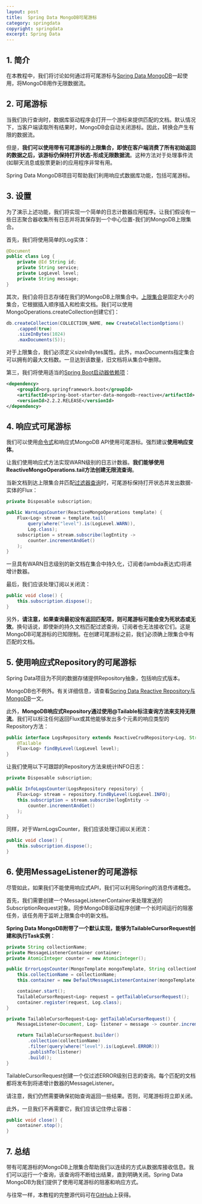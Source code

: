 ```yaml
---
layout: post
title:  Spring Data MongoDB可尾游标
category: springdata
copyright: springdata
excerpt: Spring Data
---
```


## 1. 简介

在本教程中，我们将讨论如何通过将可尾游标与[Spring Data MongoDB](https://www.baeldung.com/spring-data-mongodb-tutorial)一起使用，将MongoDB用作无限数据流。

## 2. 可尾游标

当我们执行查询时，数据库驱动程序会打开一个游标来提供匹配的文档。默认情况下，当客户端读取所有结果时，MongoDB会自动关闭游标。因此，转换会产生有限的数据流。

但是，**我们可以使用带有可尾游标的上限集合，即使在客户端消费了所有初始返回的数据之后，该游标仍保持打开状态-形成无限数据流**。这种方法对于处理事件流(如聊天消息或股票更新)的应用程序非常有用。

Spring Data MongoDB项目可帮助我们利用响应式数据库功能，包括可尾游标。

## 3. 设置

为了演示上述功能，我们将实现一个简单的日志计数器应用程序。让我们假设有一些日志聚合器收集所有日志并将其保存到一个中心位置-我们的MongoDB上限集合。

首先，我们将使用简单的Log实体：

```java
@Document
public class Log {
    private @Id String id;
    private String service;
    private LogLevel level;
    private String message;
}
```

其次，我们会将日志存储在我们的MongoDB上限集合中。[上限集合](https://docs.mongodb.com/manual/core/capped-collections/)是固定大小的集合，它根据插入顺序插入和检索文档。我们可以使用MongoOperations.createCollection创建它们：

```java
db.createCollection(COLLECTION_NAME, new CreateCollectionOptions()
    .capped(true)
    .sizeInBytes(1024)
    .maxDocuments(5));
```

对于上限集合，我们必须定义sizeInBytes属性。此外，maxDocuments指定集合可以拥有的最大文档数。一旦达到该数量，旧文档将从集合中删除。

第三，我们将使用适当的[Spring Boot启动器依赖项](https://central.sonatype.com/artifact/org.springframework.boot/spring-boot-starter-data-mongodb-reactive/3.0.4)：

```xml
<dependency>
    <groupId>org.springframework.boot</groupId>
    <artifactId>spring-boot-starter-data-mongodb-reactive</artifactId>
    <versionId>2.2.2.RELEASE</versionId>
</dependency>
```

## 4. 响应式可尾游标

我们可以使用[命令式](https://www.baeldung.com/spring-data-mongodb-tailable-cursors#messagelistener)和响应式MongoDB API使用可尾游标。强烈建议**使用响应变体**。

让我们使用响应式方法实现WARN级别的日志计数器。**我们能够使用ReactiveMongoOperations.tail方法创建无限流查询**。

当新文档到达上限集合并匹配[过滤器查询](https://www.baeldung.com/queries-in-spring-data-mongodb)时，可尾游标保持打开状态并发出数据-实体的Flux：

```java
private Disposable subscription;

public WarnLogsCounter(ReactiveMongoOperations template) {
    Flux<Log> stream = template.tail(
        query(where("level").is(LogLevel.WARN)), 
        Log.class);
    subscription = stream.subscribe(logEntity -> 
        counter.incrementAndGet()
    );
}
```

一旦具有WARN日志级别的新文档在集合中持久化，订阅者(lambda表达式)将递增计数器。

最后，我们应该处理订阅以关闭流：

```java
public void close() {
    this.subscription.dispose();
}
```

另外，**请注意，如果查询最初没有返回匹配项，则可尾游标可能会变为死状态或无效**。换句话说，即使新的持久文档匹配过滤查询，订阅者也无法接收它们。这是MongoDB可尾游标的已知限制。在创建可尾游标之前，我们必须确上限集合中有匹配的文档。

## 5. 使用响应式Repository的可尾游标

Spring Data项目为不同的数据存储提供Repository抽象，包括响应式版本。

MongoDB也不例外。有关详细信息，请查看[Spring Data Reactive Repository与MongoDB](https://www.baeldung.com/spring-data-mongodb-reactive)一文。

此外，**MongoDB响应式Repository通过使用@Tailable标注查询方法来支持无限流**。我们可以标注任何返回Flux或其他能够发出多个元素的响应类型的Repository方法：

```java
public interface LogsRepository extends ReactiveCrudRepository<Log, String> {
    @Tailable
    Flux<Log> findByLevel(LogLevel level);
}
```

让我们使用以下可跟踪的Repository方法来统计INFO日志：

```java
private Disposable subscription;

public InfoLogsCounter(LogsRepository repository) {
    Flux<Log> stream = repository.findByLevel(LogLevel.INFO);
    this.subscription = stream.subscribe(logEntity -> 
        counter.incrementAndGet()
    );
}
```

同样，对于WarnLogsCounter，我们应该处理订阅以关闭流：

```java
public void close() {
    this.subscription.dispose();
}
```

## 6. 使用MessageListener的可尾游标

尽管如此，如果我们不能使用响应式API，我们可以利用Spring的消息传递概念。

首先，我们需要创建一个MessageListenerContainer来处理发送的SubscriptionRequest对象。同步MongoDB驱动程序创建一个长时间运行的阻塞任务，该任务用于监听上限集合中的新文档。

**Spring Data MongoDB附带了一个默认实现，能够为TailableCursorRequest创建和执行Task实例**：

```java
private String collectionName;
private MessageListenerContainer container;
private AtomicInteger counter = new AtomicInteger();

public ErrorLogsCounter(MongoTemplate mongoTemplate, String collectionName) {
    this.collectionName = collectionName;
    this.container = new DefaultMessageListenerContainer(mongoTemplate);

    container.start();
    TailableCursorRequest<Log> request = getTailableCursorRequest();
    container.register(request, Log.class);
}

private TailableCursorRequest<Log> getTailableCursorRequest() {
    MessageListener<Document, Log> listener = message -> counter.incrementAndGet();

    return TailableCursorRequest.builder()
        .collection(collectionName)
        .filter(query(where("level").is(LogLevel.ERROR)))
        .publishTo(listener)
        .build();
}
```

TailableCursorRequest创建一个仅过滤ERROR级别日志的查询。每个匹配的文档都将发布到将递增计数器的MessageListener。

请注意，我们仍然需要确保初始查询返回一些结果。否则，可尾游标将立即关闭。

此外，一旦我们不再需要它，我们应该记住停止容器：

```java
public void close() {
    container.stop();
}
```

## 7. 总结

带有可尾游标的MongoDB上限集合帮助我们以连续的方式从数据库接收信息。我们可以运行一个查询，该查询将不断给出结果，直到明确关闭。Spring Data MongoDB为我们提供了使用可尾游标的阻塞和响应方式。

与往常一样，本教程的完整源代码可在[GitHub](https://github.com/tuyucheng7/taketoday-tutorial4j/tree/master/spring-data-modules)上获得。